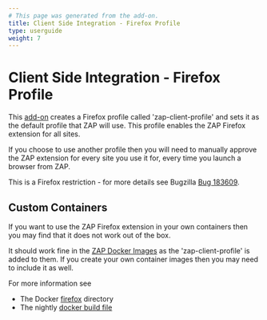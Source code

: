 ```yaml
---
# This page was generated from the add-on.
title: Client Side Integration - Firefox Profile
type: userguide
weight: 7
---
```


# Client Side Integration - Firefox Profile

This [add-on](/docs/desktop/addons/client-side-integration/) creates a Firefox profile called 'zap-client-profile' and sets it as the default profile that ZAP will use. This profile enables the ZAP Firefox extension for all sites.


If you choose to use another profile then you will need to manually approve the ZAP extension for every
site you use it for, every time you launch a browser from ZAP.


This is a Firefox restriction - for more details see Bugzilla
[Bug 183609](https://bugzilla.mozilla.org/show_bug.cgi?id=1836309).

## Custom Containers

If you want to use the ZAP Firefox extension in your own containers then you may find that it does not work out of the box.


It should work fine in the [ZAP Docker Images](/docs/docker/) as the
'zap-client-profile' is added to them.
If you create your own container images then you may need to include it as well.


For more information see

* The Docker [firefox](https://github.com/zaproxy/zaproxy/tree/main/docker/firefox) directory
* The nightly [docker build file](https://github.com/zaproxy/zaproxy/blob/main/docker/Dockerfile-live)
